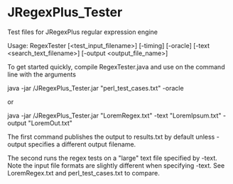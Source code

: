 JRegexPlus_Tester
=================

Test files for JRegexPlus regular expression engine

Usage: RegexTester [<test_input_filename>] [-timing] [-oracle] [-text <search_text_filename>] [-output <output_file_name>]

To get started quickly, compile RegexTester.java and use on the command line with the arguments

java -jar <yourpath>/JRegexPlus_Tester.jar "perl_test_cases.txt" -oracle

or

java -jar <yourpath>/JRegexPlus_Tester.jar "LoremRegex.txt"  -text "LoremIpsum.txt" -output "LoremOut.txt"

The first command publishes the output to results.txt by default unless -output specifies a different output filename.

The second runs the regex tests on a "large" text file specified by -text. Note the input file formats are slightly different
when specifying -text. See LoremRegex.txt and perl_test_cases.txt to compare.


